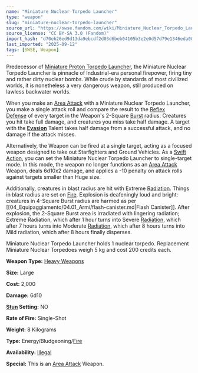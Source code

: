 ```yaml
---
name: "Miniature Nuclear Torpedo Launcher"
type: "weapon"
slug: "miniature-nuclear-torpedo-launcher"
source_url: "https://swse.fandom.com/wiki/Miniature_Nuclear_Torpedo_Launcher"
source_license: "CC BY-SA 3.0 (Fandom)"
import_hash: "d70eb26ed9d13da9ebcdf2d03d6beb04105b3e2e0d57d79e1346eda003f8ee07"
last_imported: "2025-09-12"
tags: [SWSE, Weapon]
---
```

Predecessor of [Miniature Proton Torpedo Launcher](https://swse.fandom.com/wiki/Miniature_Proton_Torpedo_Launcher), the Miniature Nuclear Torpedo Launcher is pinnacle of Industrial-era personal firepower, firing tiny and rather dirty nuclear bombs. While crude by standards of most civilized worlds, it is nonetheless a very dangerous weapon, still produced on lawless backwater worlds.

When you make an [Area Attack](https://swse.fandom.com/wiki/Area_Attack) with a Miniature Nuclear Torpedo Launcher, you make a single attack roll and compare the result to the [Reflex Defense](https://swse.fandom.com/wiki/Reflex_Defense) of every target in the Weapon's 2-Square [Burst](https://swse.fandom.com/wiki/Burst) radius. Creatures you hit take full damage, and creatures you miss take half damage. A target with the **[Evasion](https://swse.fandom.com/wiki/Evasion)** Talent takes half damage from a successful attack, and no damage if the attack misses.

Alternatively, the Weapon can be fired at a single target, acting as a focused weapon designed to take out Starfighters and Ground Vehicles. As a [Swift Action](https://swse.fandom.com/wiki/Swift_Action), you can set the Miniature Nuclear Torpedo Launcher to single-target mode. In this mode, the weapon no longer functions as an [Area Attack](https://swse.fandom.com/wiki/Area_Attack) Weapon, deals 6d10x2 damage, and applies a -10 penalty on attack rolls against targets smaller than Huge size.

Additionally, creatures in blast radius are hit with Extreme [Radiation](https://swse.fandom.com/wiki/Radiation). Things in blast radius are set on [Fire](https://swse.fandom.com/wiki/Fire). Explosion is deafeningly loud and bright: creatures in 4-Square Burst radius are harmed as per [[04_Equipaggiamento/04.01_Armi/flash-canister.md|Flash Canister]]. After explosion, the 2-Square Burst area is irradiated with lingering radiation; Extreme Radiation, which after 1 hour turns into Severe [Radiation](https://swse.fandom.com/wiki/Radiation), which after 7 hours turns into Moderate [Radiation](https://swse.fandom.com/wiki/Radiation), which after 8 hours turns into Mild radiation, which after 8 hours finally disperses.

Miniature Nuclear Torpedo Launcher holds 1 nuclear torpedo. Replacement Miniature Nuclear Torpedoes weigh 5 kg and cost 200 credits each.

**Weapon** **Type:** [Heavy Weapons](https://swse.fandom.com/wiki/Heavy_Weapons)

**Size:** Large

**Cost:** 2,000

**Damage:** 6d10

**[Stun](https://swse.fandom.com/wiki/Stun) Setting:** NO

**Rate of Fire:** Single-Shot

**Weight:** 8 Kilograms

**Type:** Energy/Bludgeoning/[Fire](https://swse.fandom.com/wiki/Fire)

**Availability:** [Illegal](https://swse.fandom.com/wiki/Illegal)

**Special:** This is an [Area Attack](https://swse.fandom.com/wiki/Area_Attack) Weapon.